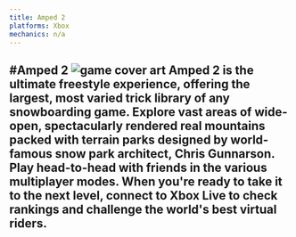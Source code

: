```yaml
---
title: Amped 2
platforms: Xbox
mechanics: n/a
---
```

#Amped 2
![game cover art](//images.igdb.com/igdb/image/upload/t_thumb/ngenigkwraomixcw6rzu.jpg "Logo Title Text 1")
Amped 2 is the ultimate freestyle experience, offering the largest, most varied trick library of any snowboarding game. Explore vast areas of wide-open, spectacularly rendered real mountains packed with terrain parks designed by world-famous snow park architect, Chris Gunnarson. Play head-to-head with friends in the various multiplayer modes. When you're ready to take it to the next level, connect to Xbox Live to check rankings and challenge the world's best virtual riders.
-
